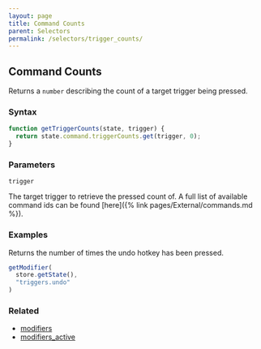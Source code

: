 ```yaml
---
layout: page
title: Command Counts
parent: Selectors
permalink: /selectors/trigger_counts/
---
```


## Command Counts

Returns a `number` describing the count of a target trigger being pressed.

### Syntax

```js
function getTriggerCounts(state, trigger) {
  return state.command.triggerCounts.get(trigger, 0);
}
```

### Parameters

`trigger`

The target trigger to retrieve the pressed count of. A full list of available command ids can be found [here]({% link pages/External/commands.md %}).

### Examples

Returns the number of times the undo hotkey has been pressed.

```js
getModifier(
  store.getState(),
  "triggers.undo"
)
```

### Related

- [modifiers](./modifiers.md)
- [modifiers_active](./modifiers_active.md)
